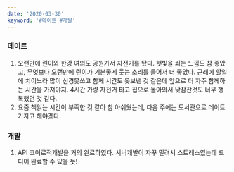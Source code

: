 ```yaml
---
date: '2020-03-30'
keyword: '#데이트 #개발'
---
```



### 데이트
1. 오랜만에 린이와 한강 여의도 공원가서 자전거를 탔다. 햇빛을 쐬는 느낌도 참 좋았고, 무엇보다 오랜만에 린이가 기분좋게 웃는 소리를 들어서 더 좋았다. 근래에 할일에 치이느라 많이 신경못쓰고 함께 시간도 못보낸 것 같은데 앞으로 더 자주 함께하는 시간을 가져야지. 4시간 가량 자전거 타고 집으로 돌아와서 낮잠잔것도 너무 행복했던 것 같다. 
2. 요즘 책읽는 시간이 부족한 것 같아 참 아쉬웠는데, 다음 주에는 도서관으로 데이트가자고 해야겠다. 


### 개발
1. API 코어로적개발을 거의 완료하였다. 서버개발이 자꾸 밀려서 스트레스였는데 드디어 완료할 수 있을 듯! 